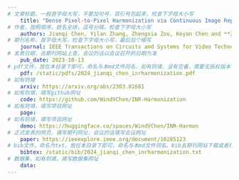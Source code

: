 ```yaml
---
# 文章标题，一般首字母大写，不要加句号，双引号包起来，检查下字母大小写
    title: "Dense Pixel-to-Pixel Harmonization via Continuous Image Representation"
# 作者，按照顺序，姓名全拼，逗号分隔，检查下字母大小写
    authors: Jianqi Chen, Yilan Zhang, Zhengxia Zou, Keyan Chen and **Zhenwei Shi**
# 期刊名称，首字母大写，检查下字母大小写，最后加个缩写
    journal: IEEE Transactions on Circuits and Systems for Video Technology (TCSVT)
# 发表日期，去期刊网站上查，会议的话以会议召开的日期为准
    pub_date: 2023-10-13
# pdf文件，放在本目录下即可，命名与本md文件同名，如有则填，没有空着，需要无版权版本
    pdf: /static/pdfs/2024_jianqi_chen_inrharmonization.pdf
# 如有则填
    arxiv: https://arxiv.org/abs/2303.01681
# 如有则填，填写github网址
    code: https://github.com/WindVChen/INR-Harmonization
# 如有则填，填写项目网址
    page: 
# 如有则填，填写项目网址
    demo: https://huggingface.co/spaces/WindVChen/INR-Harmon
# 正式发表的网页，填写期刊网址，会议的话填写会议网址
    paper: https://ieeexplore.ieee.org/document/10285123
# bib文件，命名为txt，放在本目录下即可，命名与本md文件同名。bib去期刊网站下载或者找不到去google scholar上
    bibtex: /static/bib/2024_jianqi_chen_inrharmonization.txt
# 数据集，如有则填，填写数据集网址
    data:
---
```


